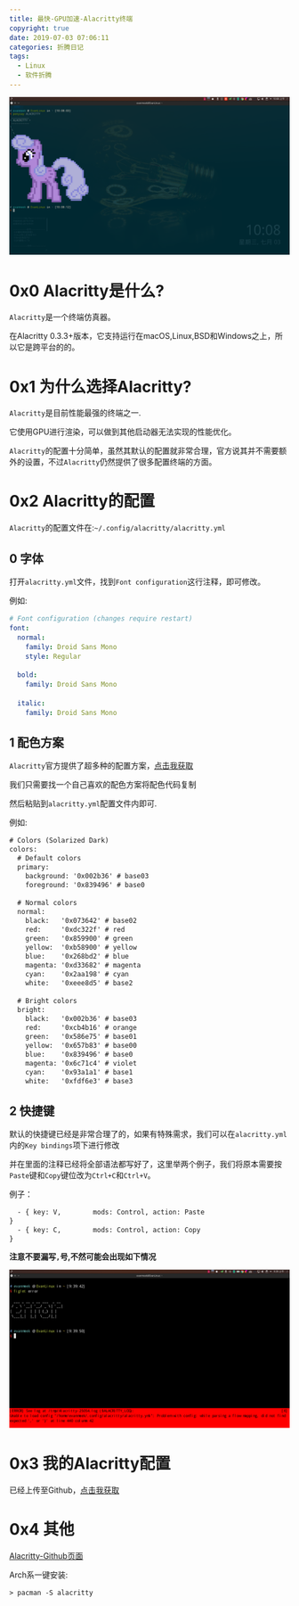 ```yaml
---
title: 最快-GPU加速-Alacritty终端
copyright: true
date: 2019-07-03 07:06:11
categories: 折腾日记
tags:
  - Linux
  - 软件折腾
---
```


<!--more-->

![ponysay](最快-GPU加速-Alacritty终端/ponysay.png)

# 0x0 Alacritty是什么?

`Alacritty`是一个终端仿真器。

在Alacritty 0.3.3+版本，它支持运行在macOS,Linux,BSD和Windows之上，所以它是跨平台的的。

# 0x1 为什么选择Alacritty?

`Alacritty`是目前性能最强的终端之一.

它使用GPU进行渲染，可以做到其他启动器无法实现的性能优化。

`Alacritty`的配置十分简单，虽然其默认的配置就非常合理，官方说其并不需要额外的设置，不过`Alacritty`仍然提供了很多配置终端的方面。

# 0x2 Alacritty的配置

`Alacritty`的配置文件在:`~/.config/alacritty/alacritty.yml`

## 0 字体

打开`alacritty.yml`文件，找到`Font configuration`这行注释，即可修改。

例如:

~~~yml
# Font configuration (changes require restart)
font:
  normal:
    family: Droid Sans Mono
    style: Regular

  bold:
    family: Droid Sans Mono

  italic:
    family: Droid Sans Mono
~~~

## 1 配色方案

`Alacritty`官方提供了超多种的配置方案，[点击我获取](https://github.com/jwilm/alacritty/wiki/Color-schemes)

我们只需要找一个自己喜欢的配色方案将配色代码复制

然后粘贴到`alacritty.yml`配置文件内即可.

例如:
~~~
# Colors (Solarized Dark)
colors:
  # Default colors
  primary:
    background: '0x002b36' # base03
    foreground: '0x839496' # base0

  # Normal colors
  normal:
    black:   '0x073642' # base02
    red:     '0xdc322f' # red
    green:   '0x859900' # green
    yellow:  '0xb58900' # yellow
    blue:    '0x268bd2' # blue
    magenta: '0xd33682' # magenta
    cyan:    '0x2aa198' # cyan
    white:   '0xeee8d5' # base2

  # Bright colors
  bright:
    black:   '0x002b36' # base03
    red:     '0xcb4b16' # orange
    green:   '0x586e75' # base01
    yellow:  '0x657b83' # base00
    blue:    '0x839496' # base0
    magenta: '0x6c71c4' # violet
    cyan:    '0x93a1a1' # base1
    white:   '0xfdf6e3' # base3
~~~

## 2 快捷键

默认的快捷键已经是非常合理了的，如果有特殊需求，我们可以在`alacritty.yml`内的`Key bindings`项下进行修改

并在里面的注释已经将全部语法都写好了，这里举两个例子，我们将原本需要按`Paste`键和`Copy`键位改为`Ctrl+C`和`Ctrl+V`。

例子：

~~~
  - { key: V,        mods: Control, action: Paste                            }
  - { key: C,        mods: Control, action: Copy                             }
~~~

__注意不要漏写`,`号,不然可能会出现如下情况__

![error](最快-GPU加速-Alacritty终端/error.png)

# 0x3 我的Alacritty配置

已经上传至Github，[点击我获取](https://github.com/EvanMeek/Vanilla/tree/master/alacritty)

# 0x4 其他

[Alacritty-Github页面](https://github.com/jwilm/alacritty)

Arch系一键安装:

~~~
> pacman -S alacritty
~~~
